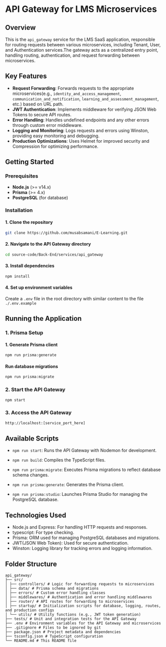 # API Gateway for LMS Microservices

## Overview

This is the `api_gateway` service for the LMS SaaS application, responsible for routing requests between various microservices, including Tenant, User, and Authentication services.The gateway acts as a centralized entry point, handling routing, authentication, and request forwarding between microservices.

## Key Features

- **Request Forwarding**: Forwards requests to the appropriate microservices(e.g., `identity_and_access_management`, `communication_and_notification`, `learning_and_assessment_management`, etc.) based on URL path.
- **JWT Authentication**: Implements middleware for verifying JSON Web Tokens to secure API routes.
- **Error Handling**: Handles undefined endpoints and any other errors through custom error middleware.
- **Logging and Monitoring**: Logs requests and errors using Winston, providing easy monitoring and debugging.
- **Production Optimizations**: Uses Helmet for improved security and Compression for optimizing performance.

## Getting Started

### Prerequisites

- **Node.js** (>= v14.x)
- **Prisma** (>= 4.x)
- **PostgreSQL** (for database)

### Installation

#### 1. Clone the repository

```bash
git clone https://github.com/musabsamani/E-Learning.git
```

#### 2. Navigate to the API Gateway directory

```bash
cd source-code/Back-End/services/api_gateway
```

#### 3. Install dependencies

```bash
npm install
```

#### 4. Set up environment variables

Create a `.env` file in the root directory with similar content to the file `./.env.example`

## Running the Application

### 1. Prisma Setup

#### 1. Generate Prisma client

```bash
npm run prisma:generate
```

#### Run database migrations

```bash
npm run prisma:migrate
```

### 2. Start the API Gateway

```bash
npm start
```

### 3. Access the API Gateway

```bash
http://localhost:[service_port_here]
```

## Available Scripts

- `npm run start`: Runs the API Gateway with Nodemon for development.

- `npm run build`: Compiles the TypeScript files.
- `npm run prisma:migrate`: Executes Prisma migrations to reflect database schema changes.
- `npm run prisma:generate`: Generates the Prisma client.
- `npm run prisma:studio`: Launches Prisma Studio for managing the PostgreSQL database.

## Technologies Used

- Node.js and Express: For handling HTTP requests and responses.
- typescript: For type checking.
- Prisma: ORM used for managing PostgreSQL databases and migrations.
- JWT(JSON Web Token): Used for secure authentication.
- Winston: Logging library for tracking errors and logging information.

## Folder Structure

```text
api_gateway/
├── src/
│ ├── controllers/ # Logic for forwarding requests to microservices
│ ├── data/ # Prisma schema and migrations
│ ├── errors/ # Custom error handling classes
│ ├── middlewares/ # Authentication and error handling middlewares
│ ├── router/ # API routes for forwarding to microservices
│ ├── startup/ # Initialization scripts for database, logging, routes, and production configs
│ └── utils/ # Utility functions (e.g., JWT token generation)
├── tests/ # Unit and integration tests for the API Gateway
├── .env # Environment variables for the API Gateway and microservices
├── .gitignore # Files to be ignored by git
├── package.json # Project metadata and dependencies
├── tsconfig.json # TypeScript configuration
└── README.md # This README file
```
